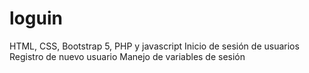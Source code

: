 # loguin
HTML, CSS, Bootstrap 5, PHP y javascript
Inicio de sesión de usuarios
Registro de nuevo usuario
Manejo de variables de sesión
